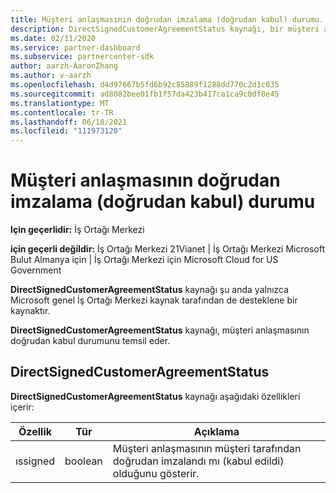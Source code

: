 ```yaml
---
title: Müşteri anlaşmasının doğrudan imzalama (doğrudan kabul) durumu.
description: DirectSignedCustomerAgreementStatus kaynağı, bir müşteri anlaşmasının doğrudan imzalama (doğrudan kabul) durumunu temsil eder.
ms.date: 02/11/2020
ms.service: partner-dashboard
ms.subservice: partnercenter-sdk
author: aarzh-AaronZhang
ms.author: v-aarzh
ms.openlocfilehash: d4d97667b5fd6b92c85889f1288dd770c2d1c035
ms.sourcegitcommit: ad8082bee01fb1f57da423b417ca1ca9c0df8e45
ms.translationtype: MT
ms.contentlocale: tr-TR
ms.lasthandoff: 06/10/2021
ms.locfileid: "111973120"
---
```

# <a name="direct-signing-direct-acceptance-status-of-a-customer-agreement"></a>Müşteri anlaşmasının doğrudan imzalama (doğrudan kabul) durumu

**Için geçerlidir:** İş Ortağı Merkezi

**için geçerli değildir:** İş Ortağı Merkezi 21Vianet | İş Ortağı Merkezi Microsoft Bulut Almanya için | İş Ortağı Merkezi için Microsoft Cloud for US Government

**DirectSignedCustomerAgreementStatus** kaynağı şu anda yalnızca Microsoft genel İş Ortağı Merkezi kaynak tarafından de desteklene bir kaynaktır.

**DirectSignedCustomerAgreementStatus** kaynağı, müşteri anlaşmasının doğrudan kabul durumunu temsil eder.

## <a name="directsignedcustomeragreementstatus"></a>DirectSignedCustomerAgreementStatus

**DirectSignedCustomerAgreementStatus** kaynağı aşağıdaki özellikleri içerir:

| Özellik       | Tür   | Açıklama                                                                                               |
|----------------|--------|-----------------------------------------------------------------------------------------------------------|
| ıssigned | boolean | Müşteri anlaşmasının müşteri tarafından doğrudan imzalandı mı (kabul edildi) olduğunu gösterir. |
